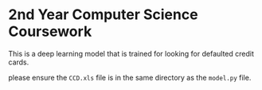 <h1>2nd Year Computer Science Coursework</h1>
This is a deep learning model that is trained for looking for defaulted credit cards.

please ensure the `CCD.xls` file is in the same directory as the `model.py` file.
